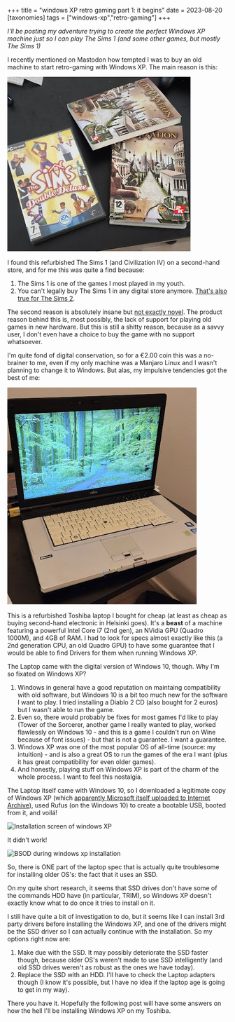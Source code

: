 +++
title =  "windows XP retro gaming part 1: it begins"
date = 2023-08-20
[taxonomies]
tags = ["windows-xp","retro-gaming"]
+++

*I'll be posting my adventure trying to create the perfect Windows XP machine just so I can play The Sims 1 (and some other games, but mostly The Sims 1)*

I recently mentioned on Mastodon how tempted I was to buy an old machine to start retro-gaming with Windows XP. The main reason is this:

![The Sims and Civilization IV](/posts/windows-xp-adventure-1/the-sims.jpg)

I found this refurbished The Sims 1 (and Civilization IV) on a second-hand store, and for me this was quite a find because:

1. The Sims 1 is one of the games I most played in my youth.
2. You can't legally buy The Sims 1 in any digital store anymore. [That's also true for The Sims 2](https://www.reddit.com/r/sims2help/comments/sxqye7/getting_the_sims_2_on_2022/).

The second reason is absolutely insane but [not exactly novel](https://gamehistory.org/87percent/). The product reason behind this is, most possibly, the lack of support for playing old games in new hardware. But this is still a shitty reason, because as a savvy user, I don't even have a choice to buy the game with no support whatsoever.

I'm quite fond of digital conservation, so for a €2.00 coin this was a no-brainer to me, even if my only machine was a Manjaro Linux and I wasn't planning to change it to Windows. But alas, my impulsive tendencies got the best of me:

![A Toshiba Laptop](/posts/windows-xp-adventure-1/toshiba.jpg)

This is a refurbished Toshiba laptop I bought for cheap (at least as cheap as buying second-hand electronic in Helsinki goes). It's a **beast** of a machine featuring a powerful Intel Core i7 (2nd gen), an NVidia GPU (Quadro 1000M), and 4GB of RAM. I had to look for specs almost exactly like this (a 2nd generation CPU, an old Quadro GPU) to have some guarantee that I would be able to find Drivers for them when running Windows XP.

The Laptop came with the digital version of Windows 10, though. Why I'm so fixated on Windows XP?

1. Windows in general have a good reputation on maintaing compatibility with old software, but Windows 10 is a bit too much new for the software I want to play. I tried installing a Diablo 2 CD (also bought for 2 euros) but I wasn't able to run the game.
2. Even so, there would probably be fixes for most games I'd like to play (Tower of the Sorcerer, another game I really wanted to play, worked flawlessly on Windows 10 - and this is a game I couldn't run on Wine because of font issues) - but that is not a guarantee. I want a guarantee.
3. Windows XP was one of the most popular OS of all-time (source: my intuition) - and is also a great OS to run the games of the era I want (plus it has great compatibility for even older games).
4. And honestly, playing stuff on Windows XP is part of the charm of the whole process. I want to feel this nostalgia.

The Laptop itself came with Windows 10, so I downloaded a legitimate copy of Windows XP (which [apparently Microsoft itself uploaded to Internet Archive](https://archive.org/details/WinXPProSP3x86)), used Rufus (on the Windows 10) to create a bootable USB, booted from it, and voilá!

![Installation screen of windows XP](windows-xp.jpg)

It didn't work!

![BSOD during windows xp installation](oops.jpg)

So, there is ONE part of the laptop spec that is actually quite troublesome for installing older OS's: the fact that it uses an SSD.

On my quite short research, it seems that SSD drives don't have some of the commands HDD have (in particular, TRIM), so Windows XP doesn't exactly know what to do once it tries to install on it.

I still have quite a bit of investigation to do, but it seems like I can install 3rd party drivers before installing the Windows XP, and one of the drivers might be the SSD driver so I can actually continue with the installation. So my options right now are:

1. Make due with the SSD. It may possibly deteriorate the SSD faster though, because older OS's weren't made to use SSD intelligently (and old SSD drives weren't as robust as the ones we have today).
2. Replace the SSD with an HDD. I'll have to check the Laptop adapters though (I know it's possible, but I have no idea if the laptop age is going to get in my way).

There you have it. Hopefully the following post will have some answers on how the hell I'll be installing Windows XP on my Toshiba.
